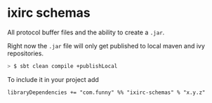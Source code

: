 # ixirc schemas
All protocol buffer files and the ability to create a `.jar`.

Right now the `.jar` file will only get published to local maven and ivy repositories.

```bash
> $ sbt clean compile +publishLocal
```

To include it in your project add

```sbtshell
libraryDependencies += "com.funny" %% "ixirc-schemas" % "x.y.z"
```